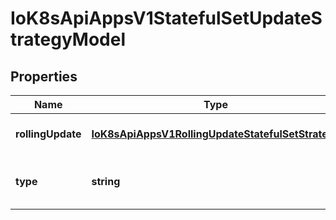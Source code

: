 # IoK8sApiAppsV1StatefulSetUpdateStrategyModel

## Properties

Name | Type | Description | Notes
------------ | ------------- | ------------- | -------------
**rollingUpdate** | [**IoK8sApiAppsV1RollingUpdateStatefulSetStrategy**](IoK8sApiAppsV1RollingUpdateStatefulSetStrategy.md) |  | [optional] [default to undefined]
**type** | **string** | Type indicates the type of the StatefulSetUpdateStrategy. Default is RollingUpdate. | [optional] [default to undefined]


